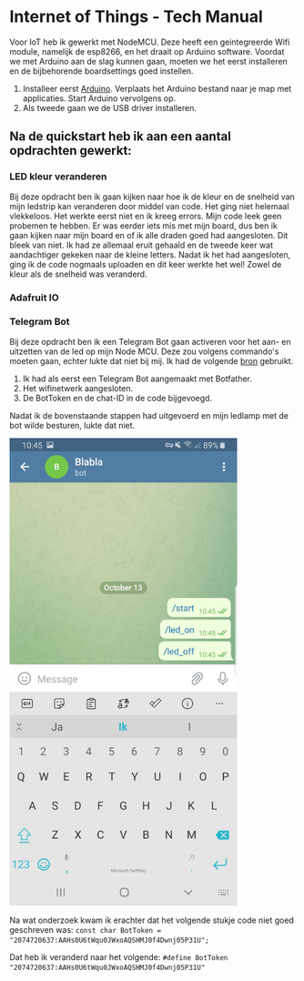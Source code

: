 # Internet of Things - Tech Manual

Voor IoT heb ik gewerkt met NodeMCU. Deze heeft een geintegreerde Wifi module, namelijk de esp8266, en het draait op Arduino software. Voordat we met Arduino aan de slag kunnen gaan, moeten we het eerst installeren en de bijbehorende boardsettings goed instellen.

1. Installeer eerst [Arduino](https://www.arduino.cc/en/Main/Software). Verplaats het Arduino bestand naar je map met applicaties. Start Arduino vervolgens op.
2. Als tweede gaan we de USB driver installeren.

## Na de quickstart heb ik aan een aantal opdrachten gewerkt:

### LED kleur veranderen

Bij deze opdracht ben ik gaan kijken naar hoe ik de kleur en de snelheid van mijn ledstrip kan veranderen door middel van code. Het ging niet helemaal vlekkeloos. Het werkte eerst niet en ik kreeg errors. Mijn code leek geen probemen te hebben. Er was eerder iets mis met mijn board, dus ben ik gaan kijken naar mijn board en of ik alle draden goed had aangesloten. Dit bleek van niet. Ik had ze allemaal eruit gehaald en de tweede keer wat aandachtiger gekeken naar de kleine letters. Nadat ik het had aangesloten, ging ik de code nogmaals uploaden en dit keer werkte het wel! Zowel de kleur als de snelheid was veranderd.

### Adafruit IO

### Telegram Bot

Bij deze opdracht ben ik een Telegram Bot gaan activeren voor het aan- en uitzetten van de led op mijn Node MCU. Deze zou volgens commando's moeten gaan, echter lukte dat niet bij mij. Ik had de volgende [bron](https://randomnerdtutorials.com/telegram-control-esp32-esp8266-nodemcu-outputs/) gebruikt.

1. Ik had als eerst een Telegram Bot aangemaakt met Botfather.
2. Het wifinetwerk aangesloten.
3. De BotToken en de chat-ID in de code bijgevoegd.

Nadat ik de bovenstaande stappen had uitgevoerd en mijn ledlamp met de bot wilde besturen, lukte dat niet.

<img src="img/6.jpg" width=400px>

Na wat onderzoek kwam ik erachter dat het volgende stukje code niet goed geschreven was:
`const char BotToken = "2074720637:AAHs0U6tWqu0JWxoAQSHMJ0f4Dwnj05P31U";`

Dat heb ik veranderd naar het volgende:
`#define BotToken "2074720637:AAHs0U6tWqu0JWxoAQSHMJ0f4Dwnj05P31U"`
